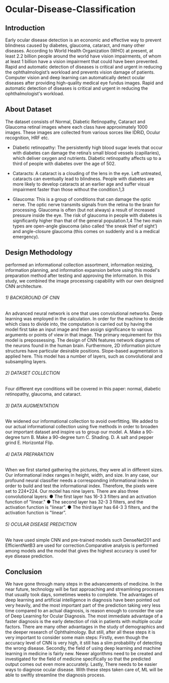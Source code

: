 # Ocular-Disease-Classification

## Introduction
Early ocular disease detection is an economic and effective way to prevent blindness
caused by diabetes, glaucoma, cataract, and many other diseases. According to World
Health Organization (WHO) at present, at least 2.2 billion people around the world
have vision impairments, of whom at least 1 billion have a vision impairment that
could have been prevented. Rapid and automatic detection of diseases is critical and
urgent in reducing the ophthalmologist’s workload and prevents vision damage of
patients. Computer vision and deep learning can automatically detect ocular diseases
after providing high-quality medical eye fundus images.
Rapid and automatic detection of diseases is critical and urgent in reducing the
ophthalmologist&#39;s workload.

## About Dataset
The dataset consists of Normal, Diabetic Retinopathy, Cataract and Glaucoma retinal images where each class have approximately 1000 images. These images are collected from various sorces like IDRiD, Oculur recognition, HRF etc.

- Diabetic retinopathy:
The persistently high blood sugar levels that occur with diabetes can damage the retina’s small blood vessels (capillaries), which deliver oxygen and nutrients. Diabetic retinopathy affects up to a third of people with diabetes over the age of 502.

- Cataracts:
A cataract is a clouding of the lens in the eye. Left untreated, cataracts can eventually lead to blindness. People with diabetes are more likely to develop cataracts at an earlier age and suffer visual impairment faster than those without the condition.1,3

- Glaucoma:
This is a group of conditions that can damage the optic nerve. The optic nerve transmits signals from the retina to the brain for processing. Glaucoma is often (but not always) a result of increased pressure inside the eye. The risk of glaucoma in people with diabetes is significantly higher than that of the general population.1,4 The two main types are open-angle glaucoma (also called ‘the sneak thief of sight’) and angle-closure glaucoma (this comes on suddenly and is a medical emergency).

## Design Methodology
performed an
informational collection assortment, information resizing, information planning, and information
expansion before using this model&#39;s preparation method after testing and approving the information.
In this study, we combined the image processing capability with our own designed CNN
architecture.

###### 1) BACKGROUND OF CNN
An advanced neural network is one that uses convolutional networks. Deep learning was employed
in the calculation. In order for the machine to decide which class to divide into, the computation is
carried out by having the model first take an input image and then assign significance to various
arguments or points of view in that image. The primary requirement for this model is prepossessing.
The design of CNN features network diagrams of the neurons found in the human brain.
Furthermore, 2D information picture structures have particular desirable positions. Slope-based
augmentation is applied here. This model has a number of layers, such as convolutional and
subsampling layers.

###### 2) DATASET COLLECTION
Four different eye conditions will be covered in this paper: normal, diabetic retinopathy, glaucoma,
and cataract.

###### 3) DATA AUGMENTATION
We widened our informational collection to avoid overfitting. We added to our actual informational
collection using five methods in order to broaden our important dataset and inspire us to group our
model.
A. Make a 90- degree turn
B. Make a 90-degree turn
C. Shading.
D. A salt and pepper grind
E. Horizontal Flip.

###### 4) DATA PREPARATION
When we first started gathering the pictures, they were all in different sizes. Our informational index
ranges in height, width, and size. In any case, our profound neural classifier needs a corresponding
informational index in order to build and test the informational index. Therefore, the pixels were set
to 224*224.
Our model has nine layers. There are also three convolutional layers:
● The first layer has 16-3 3 filters and an activation function of &quot;linear.&quot;
● The second layer has 32-3 3 filters, and the activation function is &quot;linear”.
● The third layer has 64-3 3 filters, and the activation function is &quot;linear”.

###### 5) OCULAR DISEASE PREDICTION
We have used simple CNN and pre-trained models such DenseNet201 and EfficientNetB3 are used for correction.Comparative analysis is performed among models and the
model that gives the highest accuracy is used for eye disease prediction.


## Conclusion
We have gone through many steps in the advancements of medicine. In the near future, technology
will be fast approaching and streamlining processes that usually took days, sometimes weeks to
complete. The advantages of deep learning and artificial intelligence in diagnosis have been pointed
out very heavily, and the most important part of the prediction taking very less time compared to an
actual diagnosis, is reason enough to consider the use of Deep Learning for Ocular Diagnosis.
The most immediate advantage of a faster diagnosis is the early detection of risk in patients with
multiple ocular factors. There are many other advantages in the study of demographics and the
deeper research of Ophthalmology.
But still, after all these steps it is very important to consider some main steps:
Firstly, even though the accuracy level of CNN is very high, it still has a slim probability of
detecting the wrong disease.
Secondly, the field of using deep learning and machine learning in medicine is fairly new. Newer
algorithms need to be created and investigated for the field of medicine specifically so that the
predicted output comes out even more accurately.
Lastly, There needs to be easier ways to diagnose ocular disease.
With these steps taken care of, ML will be able to swiftly streamline the diagnosis process.
